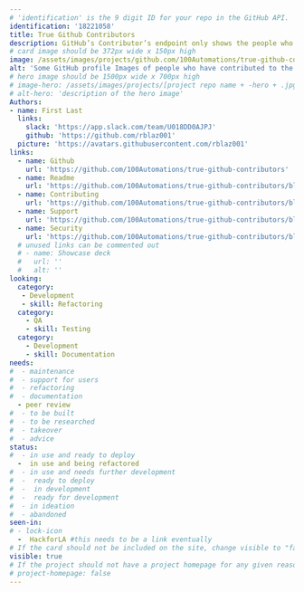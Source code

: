 ```yaml
---
# 'identification' is the 9 digit ID for your repo in the GitHub API.
identification: '18221058'
title: True Github Contributors
description: GitHub’s Contributor’s endpoint only shows the people who put in pull requests. On cross functional teams that use GitHub to manage projects, contributions from non code contributors (Designers, Product/Project Managers, Business Analysts, Q/A testers, etc.) are represented by comments on issues. True GithHub Contributors delivers a consolidated list of who contributed and how many times. This code can be seen on Hack for LA’s project pages, where are contributors are represented by their GitHub Avatar in the Contributors section.
# card image should be 372px wide x 150px high
image: /assets/images/projects/github.com/100Automations/true-github-contributors.png
alt: 'Some GitHub profile Images of people who have contributed to the hackforla.org website and titles under some names indicating Design, Product in uppercase text.'
# hero image should be 1500px wide x 700px high
# image-hero: /assets/images/projects/[project repo name + -hero + .jpg or .png]
# alt-hero: 'description of the hero image'
Authors:
- name: First Last
  links:
    slack: 'https://app.slack.com/team/U018DD0AJPJ'
    github: 'https://github.com/rblaz001'
  picture: 'https://avatars.githubusercontent.com/rblaz001'
links: 
  - name: Github
    url: 'https://github.com/100Automations/true-github-contributors'
  - name: Readme
    url: 'https://github.com/100Automations/true-github-contributors/blob/mixin/readme.md'
  - name: Contributing
    url: 'https://github.com/100Automations/true-github-contributors/blob/mixin/CONTRIBUTING.md'
  - name: Support
    url: 'https://github.com/100Automations/true-github-contributors/blob/mixin/SUPPORT.md'
  - name: Security
    url: 'https://github.com/100Automations/true-github-contributors/blob/mixin/SECURITY.md'
  # unused links can be commented out
  # - name: Showcase deck
  #   url: ''
  #   alt: ''
looking:
  category: 
   - Development
   - skill: Refactoring
  category: 
    - QA
    - skill: Testing
  category: 
    - Development
    - skill: Documentation
needs: 
#  - maintenance
#  - support for users
#  - refactoring
#  - documentation
  - peer review
#  - to be built
#  - to be researched
#  - takeover
#  - advice
status:
#  - in use and ready to deploy
  -  in use and being refactored
#  - in use and needs further development
#  -  ready to deploy
#  -  in development
#  -  ready for development
#  - in ideation
#  - abandoned
seen-in:
# - lock-icon
  -  HackforLA #this needs to be a link eventually
# If the card should not be included on the site, change visible to "false"
visible: true
# If the project should not have a project homepage for any given reason, add the following line (uncommented):
# project-homepage: false
---
```

